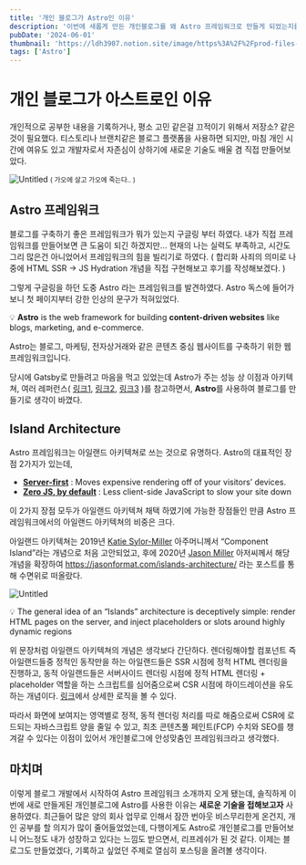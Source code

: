 ```yaml
---
title: '개인 블로그가 Astro인 이유'
description: '이번에 새롭게 만든 개인블로그를 왜 Astro 프레임워크로 만들게 되었는지를 소개합니다.'
pubDate: '2024-06-01'
thumbnail: 'https://ldh3907.notion.site/image/https%3A%2F%2Fprod-files-secure.s3.us-west-2.amazonaws.com%2F939ae0c1-dc3a-4837-86c6-03a773a3f735%2Fdbef5833-3aef-4807-b3f8-bd8c07bd67af%2FUntitled.png?table=block&id=d0043f5c-b7e5-4fe2-a821-1f7480a64d45&spaceId=939ae0c1-dc3a-4837-86c6-03a773a3f735&width=1470&userId=&cache=v2'
tags: ['Astro']
---
```


# 개인 블로그가 아스트로인 이유

개인적으로 공부한 내용을 기록하거나, 평소 고민 같은걸 끄적이기 위해서 저장소? 같은 것이 필요했다. 티스토리나 브랜치같은 블로그 플랫폼을 사용하면 되지만, 마침 개인 시간에 여유도 있고 개발자로서 자존심이 상하기에 새로운 기술도 배울 겸 직접 만들어보았다.

![Untitled](https://ldh3907.notion.site/image/https%3A%2F%2Fprod-files-secure.s3.us-west-2.amazonaws.com%2F939ae0c1-dc3a-4837-86c6-03a773a3f735%2Fdbef5833-3aef-4807-b3f8-bd8c07bd67af%2FUntitled.png?table=block&id=d0043f5c-b7e5-4fe2-a821-1f7480a64d45&spaceId=939ae0c1-dc3a-4837-86c6-03a773a3f735&width=1470&userId=&cache=v2)
<small>( 가오에 살고 가오에 죽는다.. )</small>

## Astro 프레임워크

블로그를 구축하기 좋은 프레임워크가 뭐가 있는지 구글링 부터 하였다. 내가 직접 프레임워크를 만들어보면 큰 도움이 되긴 하겠지만… 현재의 나는 실력도 부족하고, 시간도 그리 많은건 아니었어서 프레임워크의 힘을 빌리기로 하였다. ( 합리화 사죄의 의미로 나중에 HTML SSR → JS Hydration 개념을 직접 구현해보고 후기를 작성해보겠다. )

그렇게 구글링을 하던 도중 Astro 라는 프레임워크를 발견하였다. Astro 독스에 들어가보니 첫 페이지부터 강한 인상의 문구가 적혀있었다.

<aside>
💡 <strong>Astro</strong> is the web framework for building <strong>content-driven websites</strong> like blogs, marketing, and e-commerce.

Astro는 블로그, 마케팅, 전자상거래와 같은 콘텐츠 중심 웹사이트를 구축하기 위한 웹 프레임워크입니다.

</aside>

당시에 Gatsby로 만들려고 마음을 먹고 있었는데 Astro가 주는 성능 상 이점과 아키텍쳐, 여러 레퍼런스( [링크1](https://twitter.com/sebastienlorber/status/1694392101281190224), [링크2](https://remotesynthesis.com/blog/lifting-off-with-astro/), [링크3](https://sapegin.me/blog/gatsby-to-astro/) )를 참고하면서, **Astro**를 사용하여 블로그를 만들기로 생각이 바꼈다.

## Island Architecture

Astro 프레임워크는 아일랜드 아키텍쳐로 쓰는 것으로 유명하다. Astro의 대표적인 장점 2가지가 있는데,

- [**Server-first**](https://docs.astro.build/en/basics/rendering-modes/) : Moves expensive rendering off of your visitors’ devices.
- [**Zero JS, by default**](https://docs.astro.build/en/basics/astro-components/) : Less client-side JavaScript to slow your site down

이 2가지 장점 모두가 아일랜드 아키텍쳐 채택 하였기에 가능한 장점들인 만큼 Astro 프레임워크에서의 아일랜드 아키텍쳐의 비중은 크다.

아일랜드 아키텍쳐는 2019년 [Katie Sylor-Miller](https://twitter.com/ksylor) 아주머니께서 “Component Island”라는 개념으로 처음 고안되었고, 후에 2020년 [Jason Miller](https://x.com/_developit) 아저씨께서 해당 개념을 확장하여 https://jasonformat.com/islands-architecture/ 라는 포스트를 통해 수면위로 떠올랐다.

![Untitled](https://ldh3907.notion.site/image/https%3A%2F%2Fprod-files-secure.s3.us-west-2.amazonaws.com%2F939ae0c1-dc3a-4837-86c6-03a773a3f735%2Fecff870c-18e6-4225-bd82-3caa69687242%2FUntitled.png?table=block&id=c2bc6a25-3c08-45d3-bc79-d009a9cfd70a&spaceId=939ae0c1-dc3a-4837-86c6-03a773a3f735&width=2000&userId=&cache=v2)

<aside>
💡 The general idea of an “Islands” architecture is deceptively simple: render HTML pages on the server, and inject placeholders or slots around highly dynamic regions
</aside>

위 문장처럼 아일랜드 아키텍쳐의 개념은 생각보다 간단하다. 렌더링해야할 컴포넌트 즉 아일랜드들중 정적인 동작만을 하는 아일랜드들은 SSR 시점에 정적 HTML 렌더링을 진행하고, 동적 아일랜드들은 서버사이드 렌더링 시점에 정적 HTML 렌더링 + placeholder 역할을 하는 스크립트를 심어줌으로써 CSR 시점에 하이드레이션을 유도하는 개념이다. [링크](https://github.dev/withastro/astro/blob/main/packages/astro/src/runtime/server/astro-island.ts#L53)에서 상세한 로직을 볼 수 있다.

따라서 화면에 보여지는 영역별로 정적, 동적 렌더링 처리를 따로 해줌으로써 CSR에 로드되는 자바스크립트 양을 줄일 수 있고, 최초 콘텐츠풀 페인트(FCP) 수치와 SEO를 챙겨갈 수 있다는 이점이 있어서 개인블로그에 안성맞춤인 프레임워크라고 생각했다.

## 마치며

이렇게 블로그 개발에서 시작하여 Astro 프레임워크 소개까지 오게 됐는데, 솔직하게 이번에 새로 만들게된 개인블로그에 Astro를 사용한 이유는 **새로운 기술을 접해보고자** 사용하였다. 최근들어 많은 양의 회사 업무로 인해서 잠깐 번아웃 비스무리한게 온건지, 개인 공부를 할 의지가 많이 줄어들었었는데, 다행이게도 Astro로 개인블로그를 만들어보니 어느정도 내가 성장하고 있다는 느낌도 받으면서, 리프레쉬가 된 것 같다. 이제는 블로그도 만들었겠다, 기록하고 싶었던 주제로 열심히 포스팅을 올려볼 생각이다.
